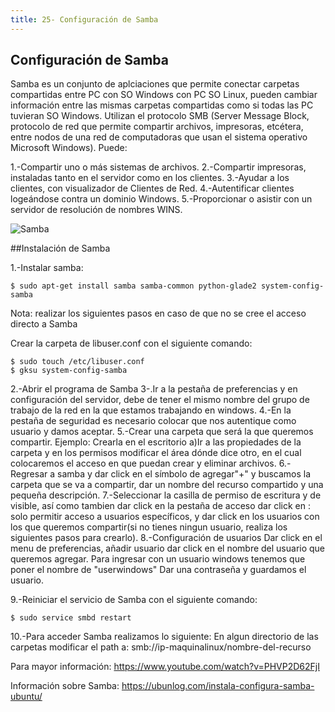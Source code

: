 ```yaml
---
title: 25- Configuración de Samba
---
```

## Configuración de Samba 

 
Samba es un conjunto de aplciaciones que permite conectar carpetas compartidas entre PC con SO Windows con PC SO Linux, pueden cambiar información entre las mismas carpetas compartidas como si todas las PC tuvieran SO Windows.  Utilizan el protocolo SMB (Server Message Block, protocolo de red que permite compartir archivos, impresoras, etcétera, entre nodos de una red de computadoras que usan el sistema operativo Microsoft Windows).
Puede: 

1.-Compartir uno o más sistemas de archivos.
2.-Compartir impresoras, instaladas tanto en el servidor como en los clientes.
3.-Ayudar a los clientes, con visualizador de Clientes de Red.
4.-Autentificar clientes logeándose contra un dominio Windows.
5.-Proporcionar o asistir con un servidor de resolución de nombres WINS.

![Samba](http://www.ite.educacion.es/formacion/materiales/85/cd/linux/m4/samba.png)


##Instalación de Samba

1.-Instalar samba:
```
$ sudo apt-get install samba samba-common python-glade2 system-config-samba
``` 

Nota: realizar los siguientes pasos en caso de que no se cree el acceso directo a Samba 

Crear la carpeta de libuser.conf con el siguiente comando: 
```
$ sudo touch /etc/libuser.conf 
$ gksu system-config-samba
```

2.-Abrir el programa de Samba 
3-.Ir a la pestaña de preferencias y en configuración del servidor, debe de tener el mismo nombre del grupo de trabajo de la red en la que estamos trabajando en windows. 
4.-En la pestaña de seguridad es necesario colocar que nos autentique como usuario	y damos aceptar. 
5.-Crear una carpeta que será la que queremos compartir. 
Ejemplo: Crearla en el escritorio
a)Ir a las propiedades de la carpeta y en los permisos modificar el área dónde dice otro, en el cual colocaremos el acceso en que puedan crear y eliminar archivos. 
6.-Regresar a samba y dar click en el símbolo de agregar"+" y buscamos la carpeta que se va a compartir, dar un nombre  del recurso compartido y una pequeña descripción.
7.-Seleccionar la casilla de permiso de escritura  y de visible, así como tambien dar click en la pestaña de acceso dar click en : solo permitir acceso a usuarios  específicos, y dar click en los usuarios con los que queremos compartir(si no tienes ningun usuario, realiza los siguientes pasos para crearlo). 
8.-Configuración de usuarios
Dar click en el menu de preferencias, añadir usuario dar click en el nombre del usuario que queremos agregar. 
Para ingresar con un usuario windows tenemos que poner el nombre de "userwindows"
Dar una contraseña y guardamos el usuario. 

9.-Reiniciar el servicio de Samba con el siguiente comando: 
```
$ sudo service smbd restart
```

10.-Para acceder Samba realizamos lo siguiente: 
En algun directorio de las carpetas modificar el path a: smb://ip-maquinalinux/nombre-del-recurso

Para mayor información: <a href='https://www.youtube.com/watch?v=PHVP2D62FjI' target='_blank' rel='nofollow'>https://www.youtube.com/watch?v=PHVP2D62FjI</a>

Información sobre Samba: <a href='https://ubunlog.com/instala-configura-samba-ubuntu/' target='_blank' rel='nofollow'>https://ubunlog.com/instala-configura-samba-ubuntu/</a>

